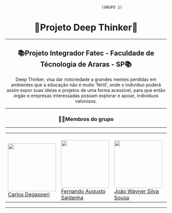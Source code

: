                                               (GRUPO 1)

<h1 align=center> 🐙Projeto Deep Thinker🐙 </h1>
<hr>
<h2 align=center>📚Projeto Integrador Fatec - Faculdade de Técnologia de Araras - SP📚 </h2>
<p align=center>
Deep Thinker, visa dar notoriedade a grandes mentes perdidas em ambientes que a educação não é muito ‘fértil’, onde o indivíduo poderá assim expor suas ideias e projetos de uma forma acessível, para que então órgão e empresas interessadas possam explorar e apoiar, indivíduos valorosos. </p>
<hr>
<h3 align=center>👨‍🎓Membros do grupo</h3>
<hr>

  <table align=center>
  <tr>
    <td>
    <br>
<img src="https://user-images.githubusercontent.com/45121771/205767040-bc4ea54a-1d07-4928-bf71-11b1d96766b3.png" width=150px height=150px> <br>
<a href="http://github.com/CarlosDegasperi">Carlos Degasperi </a>
</td>
<td>
 <br>
<img src="https://user-images.githubusercontent.com/45121771/205771315-2b48ad7e-6e66-424e-8b4b-93bd15ba588f.png" width=150px height=150px> <br>
<a href="https://github.com/wFernand0">Fernando Augusto Saldanha</a>
</td>
    <td>
 <br>
<img src="https://user-images.githubusercontent.com/45121771/205768068-edb5d379-51f7-416c-946c-f16f213a322b.png" width=150px height=150px>  <br>
  <a href="https://github.com/uWayner">João Wayner Silva Sousa</a>
</td>
    <td>
<br>
  <img src="https://user-images.githubusercontent.com/45121771/205768268-bec8b312-14f9-4ba8-8b3d-68cce302e74c.png" width=150px height=150px> <br>
  <a href="https://github.com/LucasTheodoroSilva">Lucas Theodoro</a> 
</td>
    <td>
<br>
<img src="https://user-images.githubusercontent.com/45121771/205764135-b1e655f6-12ae-493f-8d41-d6dac8d9f819.png" width=150px height=150px> <br>
<a href="http://github.com/mastruz7">Matheus da Costa Rodrigues</a> 
</td>
    <td>
<img src="https://user-images.githubusercontent.com/45121771/205769269-e80a27c8-c834-4c0e-8021-de9c58275577.png" width=150px height=150px> <br>
  <a href="https://github.com/vininigra"> Vinicius Nigra </a> <br>
  </td>
  </tr>
</table>
<hr>
